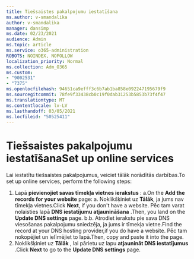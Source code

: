 ```yaml
---
title: Tiešsaistes pakalpojumu iestatīšana
ms.author: v-smandalika
author: v-smandalika
manager: dansimp
ms.date: 02/23/2021
audience: Admin
ms.topic: article
ms.service: o365-administration
ROBOTS: NOINDEX, NOFOLLOW
localization_priority: Normal
ms.collection: Adm_O365
ms.custom:
- "9002531"
- "7375"
ms.openlocfilehash: 94651ca9efff3c6b7ab1ba858e092247195679f9
ms.sourcegitcommit: 78fe9f33438cb0c19f0dab31253b5853b73f4f47
ms.translationtype: MT
ms.contentlocale: lv-LV
ms.lasthandoff: 03/05/2021
ms.locfileid: "50525411"
---
```

# <a name="set-up-online-services"></a><span data-ttu-id="6ba1e-102">Tiešsaistes pakalpojumu iestatīšana</span><span class="sxs-lookup"><span data-stu-id="6ba1e-102">Set up online services</span></span>

<span data-ttu-id="6ba1e-103">Lai iestatītu tiešsaistes pakalpojumus, veiciet tālāk norādītās darbības.</span><span class="sxs-lookup"><span data-stu-id="6ba1e-103">To set up online services, perform the following steps:</span></span>

1. <span data-ttu-id="6ba1e-104">Lapā **pievienojiet savas tīmekļa vietnes ierakstus** : a.</span><span class="sxs-lookup"><span data-stu-id="6ba1e-104">On the **Add the records for your website** page: a.</span></span> <span data-ttu-id="6ba1e-105">Noklikšķiniet uz **Tālāk**, ja jums nav tīmekļa vietnes.</span><span class="sxs-lookup"><span data-stu-id="6ba1e-105">Click **Next**, if you don't have a website.</span></span> <span data-ttu-id="6ba1e-106">Pēc tam varat nolaisties lapā **DNS iestatījumu atjaunināšana** .</span><span class="sxs-lookup"><span data-stu-id="6ba1e-106">Then, you land on the **Update DNS settings** page.</span></span>
    <span data-ttu-id="6ba1e-107">b.</span><span class="sxs-lookup"><span data-stu-id="6ba1e-107">b.</span></span> <span data-ttu-id="6ba1e-108">Atrodiet ierakstu pie sava DNS viesošanas pakalpojumu sniedzēja, ja jums ir tīmekļa vietne.</span><span class="sxs-lookup"><span data-stu-id="6ba1e-108">Find the record at your DNS hosting provider,if you do have a website.</span></span> <span data-ttu-id="6ba1e-109">Pēc tam nokopējiet un ielīmējiet to lapā.</span><span class="sxs-lookup"><span data-stu-id="6ba1e-109">Then, copy and paste it into the page.</span></span>
2. <span data-ttu-id="6ba1e-110">Noklikšķiniet uz **Tālāk** , lai pārietu uz lapu **atjaunināt DNS iestatījumus** .</span><span class="sxs-lookup"><span data-stu-id="6ba1e-110">Click **Next** to go to the **Update DNS settings** page.</span></span>